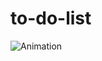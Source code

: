 # to-do-list

![Animation](https://user-images.githubusercontent.com/99739515/172175585-c34e74ac-b9f9-4a8c-8da6-9c249e2e51dd.gif)
